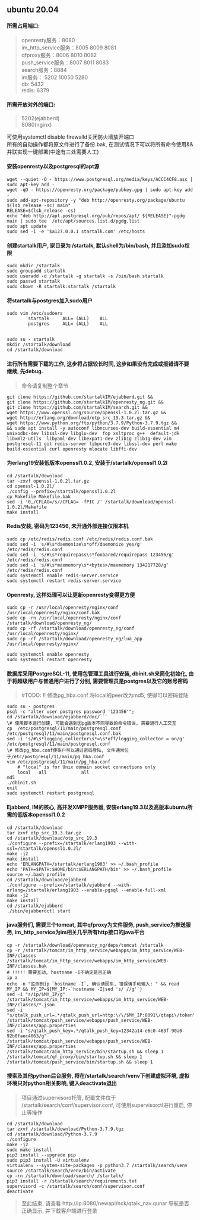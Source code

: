 ## ubuntu 20.04  
#### 所需占用端口:  
> openresty服务：8080  
> im_http_service服务：8005 8009 8081  
> qfproxy服务：8006 8010 8082  
> push_service服务：8007 8011 8083  
> search服务：8884  
> im服务： 5202 10050 5280  
> db: 5432  
> redis: 6379  

#### 所需开放对外的端口: 
> 5202(ejabberd)  
> 8080(nginx)  

可使用systemctl disable firewalld关闭防火墙放开端口  
所有的自动操作都将原文件进行了备份.bak, 在测试情况下可以将所有命令使用&&并联实现一键部署(中途有三处需要人工)  


#### 安装openresty以及postgresql的apt源
```
wget --quiet -O - https://www.postgresql.org/media/keys/ACCC4CF8.asc | sudo apt-key add -
wget -qO - https://openresty.org/package/pubkey.gpg | sudo apt-key add -
sudo add-apt-repository -y "deb http://openresty.org/package/ubuntu $(lsb_release -sc) main"
RELEASE=$(lsb_release -cs)
echo "deb http://apt.postgresql.org/pub/repos/apt/ ${RELEASE}"-pgdg main | sudo tee  /etc/apt/sources.list.d/pgdg.list
sudo apt update
sudo sed -i -e '$a127.0.0.1 startalk.com' /etc/hosts
```

#### 创建startalk用户, 家目录为 /startalk, 默认shell为/bin/bash, 并且添加sudo权限
```
sudo mkdir /startalk 
sudo groupadd startalk
sudo useradd -d /startalk -g startalk -s /bin/bash startalk
sudo passwd startalk
sudo chown -R startalk:startalk /startalk
```

#### 将startalk与postgres加入sudo用户
```
sudo vim /etc/sudoers
		startalk     ALL= (ALL)    ALL
		postgres     ALL= (ALL)    ALL
		

sudo su - startalk
mkdir /startalk/download
cd /startalk/download
```

#### 进行所有需要下载的工作, 这步将占据较长时间, 这步如果没有完成或报错请不要继续, 先debug. 
>命令请复制整个章节
```
git clone https://github.com/startalkIM/ejabberd.git &&
git clone https://github.com/startalkIM/openresty_ng.git &&
git clone https://github.com/startalkIM/search.git &&
wget https://www.openssl.org/source/openssl-1.0.2l.tar.gz &&
wget http://erlang.org/download/otp_src_19.3.tar.gz &&
wget https://www.python.org/ftp/python/3.7.9/Python-3.7.9.tgz &&
&& sudo apt install -y autoconf libncurses-dev build-essential m4 unixodbc-dev libssl-dev libglu-dev  fop xsltproc g++  default-jdk  libxml2-utils  libyaml-dev libexpat1-dev zlib1g zlib1g-dev vim  postgresql-11 git redis-server libpcre3-dev libssl-dev perl make build-essential curl openresty mlocate libffi-dev
```

#### 为erlang19安装低版本openssl1.0.2, 安装于/startalk/openssl1.0.2l
```
cd /startalk/download
tar -zxvf openssl-1.0.2l.tar.gz
cd openssl-1.0.2l/
./config --prefix=/startalk/openssl1.0.2l
cp Makefile Makefile.bak
sed -i '0,/CFLAG=/s//CFLAG= -fPIC /' /startalk/download/openssl-1.0.2l/Makefile
make install
```

#### Redis安装, 密码为123456, 未开通外部连接仅限本机
```
sudo cp /etc/redis/redis.conf /etc/redis/redis.conf.bak
sudo sed -i 's/#\s*daemonize\s*off/daemonize yes/g' /etc/redis/redis.conf
sudo sed -i 's/#\s*requirepass\s*foobared/requirepass 123456/g' /etc/redis/redis.conf
sudo sed -i 's/#\s*maxmemory\s*<bytes>/maxmemory 134217728/g' /etc/redis/redis.conf
sudo systemctl enable redis-server.service
sudo systemctl restart redis-server.service
```

#### Openresty, 这样处理可以让更新openresty变得更方便
```
sudo cp -r /usr/local/openresty/nginx/conf /usr/local/openresty/nginx/conf.bak
sudo cp -rn /usr/local/openresty/nginx/conf /startalk/download/openresty_ng/
sudo cp -rf /startalk/download/openresty_ng/conf /usr/local/openresty/nginx/
sudo cp -rf /startalk/download/openresty_ng/lua_app /usr/local/openresty/nginx/

sudo systemctl enable openresty
sudo systemctl restart openresty
```

#### 数据库采用PostgreSQL-11, 使用包管理工具进行安装, dbinit.sh来简化初始化, 由于将超级用户与普通用户进行了分别, 需要管理员是postgres以及它的账号密码
> #TODO: !! 修改pg_hba.conf 将local的peer改为md5, 使得可以密码登陆  
```
sudo su - postgres
psql -c "alter user postgres password '123456'";
cd /startalk/download/ejabberd/doc/```  
\# 使用脚本进行创建, 可能会遇到因pg版本不同导致的命令错误, 需要进行人工交互
cp  /etc/postgresql/11/main/postgresql.conf  /etc/postgresql/11/main/postgresql.conf.bak  
sed -i 's/#\s*logging_collector\s*=\s*off/logging_collector = on/g'  /etc/postgresql/11/main/postgresql.conf  
\# 修改pg_hba.conf使账户可以通过密码登陆, 文件通常位于/etc/postgresql/11/main/pg_hba.conf
vim /etc/postgresql/11/main/pg_hba.conf
	# "local" is for Unix domain socket connections only
	local   all             all                                     md5
./dbinit.sh
exit
sudo systemctl restart postgresql
```



#### Ejabberd, IM的核心, 高并发XMPP服务器, 安装erlang19.3以及高版本ubuntu所需的低版本openssl1.0.2
```
cd /startalk/download
tar zxvf otp_src_19.3.tar.gz
cd /startalk/download/otp_src_19.3
./configure --prefix=/startalk/erlang1903 --with-ssl=/startalk/openssl1.0.2l/
make -j2
make install 
echo 'ERLANGPATH=/startalk/erlang1903' >> ~/.bash_profile
echo 'PATH=$PATH:$HOME/bin:$ERLANGPATH/bin' >> ~/.bash_profile
source ~/.bash_profile
cd /startalk/download/ejabberd
./configure --prefix=/startalk/ejabberd --with-erlang=/startalk/erlang1903 --enable-pgsql --enable-full-xml
make -j2
make install
cd /startalk/ejabberd
./sbin/ejabberdctl start
```


#### java服务们, 需要三个tomcat, 其中qfproxy为文件服务, push_service为推送服务, im_http_service为im相关几乎所有http接口的java平台  
```
cp -r /startalk/download/openresty_ng/deps/tomcat /startalk
cp -r /startalk/tomcat/im_http_service/webapps/im_http_service/WEB-INF/classes /startalk/tomcat/im_http_service/webapps/im_http_service/WEB-INF/classes.bak
# !!!!! 需要互动, hostname -I不确定是否正确
ip a
echo -n "监测到ip `hostname -I`, 确认请回车, 错误请手动输入: " && read MY_IP && MY_IP=${MY_IP:-`hostname -I|sed 's/ //g'`}
sed -i "s/ip/$MY_IP/g" /startalk/tomcat/im_http_service/webapps/im_http_service/WEB-INF/classes/*.json
sed -i "s/qtalk_push_url=.*/qtalk_push_url=http:\/\/$MY_IP:8091\/qtapi\/token\/sendPush.qunar/g" /startalk/tomcat/push_service/webapps/push_service/WEB-INF/classes/app.properties
sed -i "s/qtalk_push_key=.*/qtalk_push_key=12342a14-e6c0-463f-90a0-92b8faec4063/g" /startalk/tomcat/push_service/webapps/push_service/WEB-INF/classes/app.properties
/startalk/tomcat/aim_http_service/bin/startup.sh && sleep 1
/startalk/tomcat/qf_proxy/bin/startup.sh && sleep 1
/startalk/tomcat/push_service/bin/startup.sh && sleep 1
```


#### 搜索及其他python后台服务, 将在/startalk/search/venv下创建虚拟环境, 虚拟环境只对python相关影响, 键入deactivate退出
> 项目通过supervisord托管, 配置文件位于 /startalk/search/conf/supervisor.conf, 可使用supervisorctl进行重启, 停止等操作
```
cd /startalk/download
tar zxvf /startalk/download/Python-3.7.9.tgz 
cd /startalk/download/Python-3.7.9
./configure
make -j2
sudo make install
pip3 install --upgrade pip
sudo pip3 install -U virtualenv
virtualenv --system-site-packages -p python3.7 /startalk/search/venv
source /startalk/search/venv/bin/activate
cp -rn /startalk/download/search/ /startalk/
pip3 install -r /startalk/search/requirements.txt
supervisord -c /startalk/search/conf/supervisor.conf
deactivate
```


> 至此结束, 请查看 http://ip:8080/newapi/nck/qtalk_nav.qunar 导航是否正确显示, 并下载客户端进行登录

